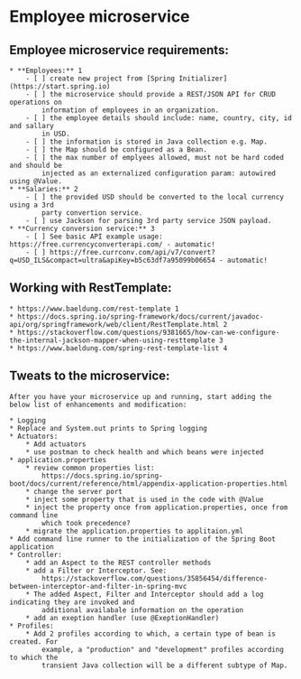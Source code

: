 # Employee microservice

## Employee microservice requirements:

	* **Employees:** 1
		- [ ] create new project from [Spring Initializer](https://start.spring.io)
		- [ ] the microservice should provide a REST/JSON API for CRUD operations on
			information of employees in an organization.
		- [ ] the employee details should include: name, country, city, id and sallary 
			in USD.
		- [ ] the information is stored in Java collection e.g. Map.
		- [ ] the Map should be configured as a Bean.
		- [ ] the max number of emplyees allowed, must not be hard coded and should be
			injected as an externalized configuration param: autowired using @Value.
	* **Salaries:** 2
		- [ ] the provided USD should be converted to the local currency using a 3rd
			party convertion service.
		- [ ] use Jackson for parsing 3rd party service JSON payload.
	* **Currency conversion service:** 3
		- [ ] See basic API example usage: https://free.currencyconverterapi.com/ - automatic!
		- [ ] https://free.currconv.com/api/v7/convert?q=USD_ILS&compact=ultra&apiKey=b5c63df7a95099b06654 - automatic!

## Working with RestTemplate:
	* https://www.baeldung.com/rest-template 1
	* https://docs.spring.io/spring-framework/docs/current/javadoc-api/org/springframework/web/client/RestTemplate.html 2
	* https://stackoverflow.com/questions/9381665/how-can-we-configure-the-internal-jackson-mapper-when-using-resttemplate 3
	* https://www.baeldung.com/spring-rest-template-list 4
	
## Tweats to the microservice:
	After you have your microservice up and running, start adding the below list of enhancements and modification:
	
	* Logging
	* Replace and System.out prints to Spring logging
	* Actuators:
		* Add actuators
		* use postman to check health and which beans were injected
	* application.properties
		* review common properties list: 
			https://docs.spring.io/spring-boot/docs/current/reference/html/appendix-application-properties.html
		* change the server port
		* inject some property that is used in the code with @Value
		* inject the property once from application.properties, once from command line
			which took precedence?
		* migrate the application.properties to applitaion.yml
	* Add command line runner to the initialization of the Spring Boot application
	* Controller:
		* add an Aspect to the REST controller methods
		* add a Filter or Interceptor. See:
			https://stackoverflow.com/questions/35856454/difference-between-interceptor-and-filter-in-spring-mvc
		* The added Aspect, Filter and Interceptor should add a log indicating they are invoked and 
			additional availabale information on the operation
		* add an exeption handler (use @ExeptionHandler)
	* Profiles:
		* Add 2 profiles according to which, a certain type of bean is created. For
			example, a "production" and "development" profiles according to which the
			transient Java collection will be a different subtype of Map.
